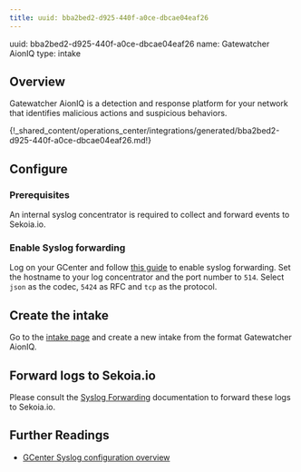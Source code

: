 ```yaml
---
title: uuid: bba2bed2-d925-440f-a0ce-dbcae04eaf26
---
```


uuid: bba2bed2-d925-440f-a0ce-dbcae04eaf26
name: Gatewatcher AionIQ
type: intake

## Overview

Gatewatcher AionIQ is a detection and response platform for your network that identifies malicious actions and suspicious behaviors.

{!_shared_content/operations_center/integrations/generated/bba2bed2-d925-440f-a0ce-dbcae04eaf26.md!}


## Configure

### Prerequisites

An internal syslog concentrator is required to collect and forward events to Sekoia.io.

### Enable Syslog forwarding

Log on your GCenter and follow [this guide](https://docs.gatewatcher.com/en/gcenter/2.5.3/101/itg-ext/syslog.html) to enable syslog forwarding.
Set the hostname to your log concentrator and the port number to `514`.
Select `json` as the codec, `5424` as RFC and `tcp` as the protocol.

## Create the intake

Go to the [intake page](https://app.sekoia.io/operations/intakes) and create a new intake from the format Gatewatcher AionIQ.

## Forward logs to Sekoia.io

Please consult the [Syslog Forwarding](../../../ingestion_methods/sekoiaio_forwarder/) documentation to forward these logs to Sekoia.io.

## Further Readings
- [GCenter Syslog configuration overview](https://docs.gatewatcher.com/en/gcenter/2.5.3/101/itg-ext/syslog.html)
